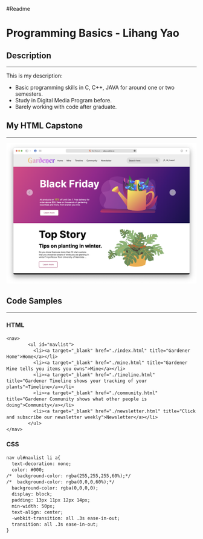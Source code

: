 #Readme

# Programming Basics - Lihang Yao

## Description 
---
This is my description:

* Basic programming skills in C, C++, JAVA for around one or two semesters.
* Study in Digital Media Program before.
* Barely working with code after graduate.

## My HTML Capstone
---
![mycapstonescreenshot](MyCapstone.png)

## Code Samples
---
### HTML
```
<nav> 
        <ul id="navlist">
          <li><a target="_blank" href="./index.html" title="Gardener Home">Home</a></li>
          <li><a target="_blank" href="./mine.html" title="Gardener Mine tells you items you owns">Mine</a></li>
          <li><a target="_blank" href="./timeline.html" title="Gardener Timeline shows your tracking of your plants">Timeline</a></li>
          <li><a target="_blank" href="./community.html" title="Gardener Community shows what other people is doing">Community</a></li>
          <li><a target="_blank" href="./newsletter.html" title="Click and subscribe our newsletter weekly">Newsletter</a></li>
        </ul>
</nav>
```

### CSS
```
nav ul#navlist li a{
  text-decoration: none;
  color: #000;
/*  background-color: rgba(255,255,255,60%);*/
/*  background-color: rgba(0,0,0,60%);*/
  background-color: rgba(0,0,0,0);
  display: block;
  padding: 13px 11px 12px 14px;
  min-width: 50px;
  text-align: center;
  -webkit-transition: all .3s ease-in-out;
  transition: all .3s ease-in-out;
}
```
